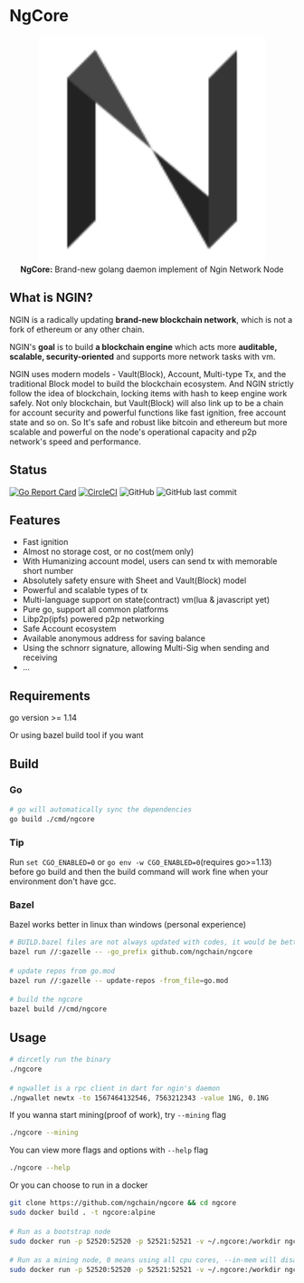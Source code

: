 # NgCore
<p align="center" style="text-align: center">
<img width="400" height="400" src="./resources/NG.svg"/>
<br/>
<b>NgCore:</b> Brand-new golang daemon implement of Ngin Network Node
</p>

## What is NGIN?

NGIN is a radically updating **brand-new blockchain network**, which is not a fork of ethereum or any other chain.

NGIN's **goal** is to build **a blockchain engine** which acts more **auditable, scalable, security-oriented** and supports more network tasks with vm.

NGIN uses modern models - Vault(Block), Account, Multi-type Tx, and the traditional Block model to build the blockchain ecosystem. 
And NGIN strictly follow the idea of blockchain, locking items with hash to keep engine work safely.
Not only blockchain, but Vault(Block) will also link up to be a chain for account security and powerful functions like fast ignition, free account state and so on.
So It's safe and robust like bitcoin and ethereum but more scalable and powerful on the node's operational capacity and p2p network's speed and performance. 

## Status

[![Go Report Card](https://goreportcard.com/badge/github.com/ngchain/ngcore)](https://goreportcard.com/report/github.com/ngchain/ngcore)
[![CircleCI](https://circleci.com/gh/ngchain/ngcore.svg?style=svg)](https://circleci.com/gh/ngchain/ngcore)
![GitHub](https://img.shields.io/github/license/ngchain/ngcore)
![GitHub last commit](https://img.shields.io/github/last-commit/ngchain/ngcore)

## Features

- Fast ignition
- Almost no storage cost, or no cost(mem only)
- With Humanizing account model, users can send tx with memorable short number
- Absolutely safety ensure with Sheet and Vault(Block) model
- Powerful and scalable types of tx
- Multi-language support on state(contract) vm(lua & javascript yet)
- Pure go, support all common platforms
- Libp2p(ipfs) powered p2p networking
- Safe Account ecosystem 
- Available anonymous address for saving balance
- Using the schnorr signature, allowing Multi-Sig when sending and receiving
- ...

## Requirements

go version >= 1.14

Or using bazel build tool if you want

## Build

### Go

```bash
# go will automatically sync the dependencies
go build ./cmd/ngcore
```

### Tip

Run `set CGO_ENABLED=0` or `go env -w CGO_ENABLED=0`(requires go>=1.13) before go build and then the build command will work fine when your environment don't have gcc.

### Bazel

Bazel works better in linux than windows (personal experience)

```bash
# BUILD.bazel files are not always updated with codes, it would be better update them (with gazelle)
bazel run //:gazelle -- -go_prefix github.com/ngchain/ngcore

# update repos from go.mod
bazel run //:gazelle -- update-repos -from_file=go.mod

# build the ngcore
bazel build //cmd/ngcore
```

## Usage

```bash
# dircetly run the binary
./ngcore

# ngwallet is a rpc client in dart for ngin's daemon
./ngwallet newtx -to 1567464132546, 7563212343 -value 1NG, 0.1NG  
```

If you wanna start mining(proof of work), try `--mining` flag

```bash
./ngcore --mining
```

You can view more flags and options with `--help` flag
```bash
./ngcore --help
```

Or you can choose to run in a docker

```bash
git clone https://github.com/ngchain/ngcore && cd ngcore
sudo docker build . -t ngcore:alpine

# Run as a bootstrap node
sudo docker run -p 52520:52520 -p 52521:52521 -v ~/.ngcore:/workdir ngcore:alpine --bootstrap true

# Run as a mining node, 0 means using all cpu cores, --in-mem will disable writing into disk and make the miner lighter
sudo docker run -p 52520:52520 -p 52521:52521 -v ~/.ngcore:/workdir ngcore:alpine --mining 0 --in-mem
```